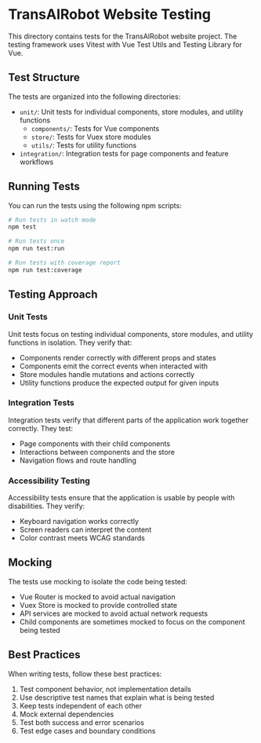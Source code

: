 # TransAIRobot Website Testing

This directory contains tests for the TransAIRobot website project. The testing framework uses Vitest with Vue Test Utils and Testing Library for Vue.

## Test Structure

The tests are organized into the following directories:

- `unit/`: Unit tests for individual components, store modules, and utility functions
  - `components/`: Tests for Vue components
  - `store/`: Tests for Vuex store modules
  - `utils/`: Tests for utility functions
- `integration/`: Integration tests for page components and feature workflows

## Running Tests

You can run the tests using the following npm scripts:

```bash
# Run tests in watch mode
npm test

# Run tests once
npm run test:run

# Run tests with coverage report
npm run test:coverage
```

## Testing Approach

### Unit Tests

Unit tests focus on testing individual components, store modules, and utility functions in isolation. They verify that:

- Components render correctly with different props and states
- Components emit the correct events when interacted with
- Store modules handle mutations and actions correctly
- Utility functions produce the expected output for given inputs

### Integration Tests

Integration tests verify that different parts of the application work together correctly. They test:

- Page components with their child components
- Interactions between components and the store
- Navigation flows and route handling

### Accessibility Testing

Accessibility tests ensure that the application is usable by people with disabilities. They verify:

- Keyboard navigation works correctly
- Screen readers can interpret the content
- Color contrast meets WCAG standards

## Mocking

The tests use mocking to isolate the code being tested:

- Vue Router is mocked to avoid actual navigation
- Vuex Store is mocked to provide controlled state
- API services are mocked to avoid actual network requests
- Child components are sometimes mocked to focus on the component being tested

## Best Practices

When writing tests, follow these best practices:

1. Test component behavior, not implementation details
2. Use descriptive test names that explain what is being tested
3. Keep tests independent of each other
4. Mock external dependencies
5. Test both success and error scenarios
6. Test edge cases and boundary conditions
